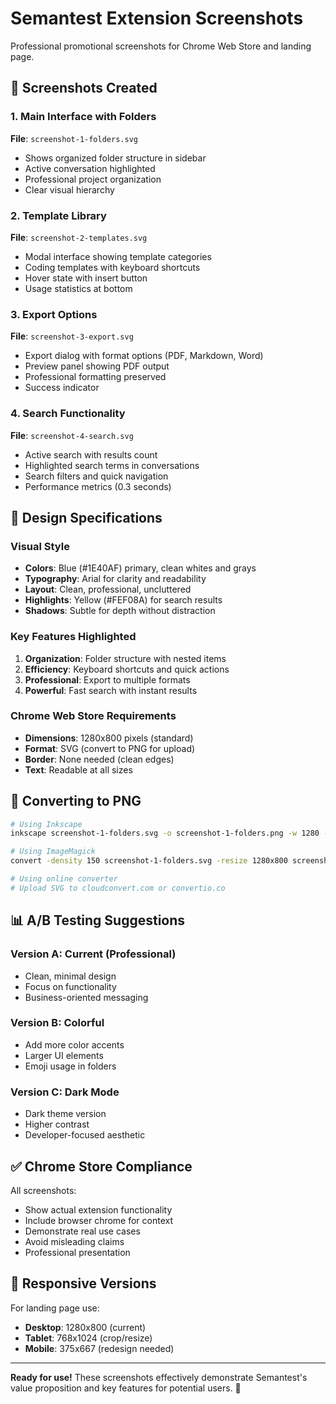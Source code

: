 # Semantest Extension Screenshots

Professional promotional screenshots for Chrome Web Store and landing page.

## 📸 Screenshots Created

### 1. Main Interface with Folders
**File**: `screenshot-1-folders.svg`
- Shows organized folder structure in sidebar
- Active conversation highlighted
- Professional project organization
- Clear visual hierarchy

### 2. Template Library
**File**: `screenshot-2-templates.svg`
- Modal interface showing template categories
- Coding templates with keyboard shortcuts
- Hover state with insert button
- Usage statistics at bottom

### 3. Export Options
**File**: `screenshot-3-export.svg`
- Export dialog with format options (PDF, Markdown, Word)
- Preview panel showing PDF output
- Professional formatting preserved
- Success indicator

### 4. Search Functionality
**File**: `screenshot-4-search.svg`
- Active search with results count
- Highlighted search terms in conversations
- Search filters and quick navigation
- Performance metrics (0.3 seconds)

## 🎨 Design Specifications

### Visual Style
- **Colors**: Blue (#1E40AF) primary, clean whites and grays
- **Typography**: Arial for clarity and readability
- **Layout**: Clean, professional, uncluttered
- **Highlights**: Yellow (#FEF08A) for search results
- **Shadows**: Subtle for depth without distraction

### Key Features Highlighted
1. **Organization**: Folder structure with nested items
2. **Efficiency**: Keyboard shortcuts and quick actions
3. **Professional**: Export to multiple formats
4. **Powerful**: Fast search with instant results

### Chrome Web Store Requirements
- **Dimensions**: 1280x800 pixels (standard)
- **Format**: SVG (convert to PNG for upload)
- **Border**: None needed (clean edges)
- **Text**: Readable at all sizes

## 🔄 Converting to PNG

```bash
# Using Inkscape
inkscape screenshot-1-folders.svg -o screenshot-1-folders.png -w 1280 -h 800

# Using ImageMagick
convert -density 150 screenshot-1-folders.svg -resize 1280x800 screenshot-1-folders.png

# Using online converter
# Upload SVG to cloudconvert.com or convertio.co
```

## 📊 A/B Testing Suggestions

### Version A: Current (Professional)
- Clean, minimal design
- Focus on functionality
- Business-oriented messaging

### Version B: Colorful
- Add more color accents
- Larger UI elements
- Emoji usage in folders

### Version C: Dark Mode
- Dark theme version
- Higher contrast
- Developer-focused aesthetic

## ✅ Chrome Store Compliance

All screenshots:
- Show actual extension functionality
- Include browser chrome for context
- Demonstrate real use cases
- Avoid misleading claims
- Professional presentation

## 📱 Responsive Versions

For landing page use:
- **Desktop**: 1280x800 (current)
- **Tablet**: 768x1024 (crop/resize)
- **Mobile**: 375x667 (redesign needed)

---

**Ready for use!** These screenshots effectively demonstrate Semantest's value proposition and key features for potential users. 🚀